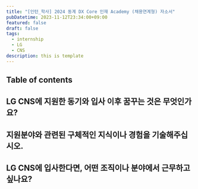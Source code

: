 ```yaml
---
title: "[인턴_학사] 2024 동계 DX Core 인재 Academy (채용연계형) 자소서"
pubDatetime: 2023-11-12T23:34:00+09:00
featured: false
draft: false
tags:
  - internship
  - LG
  - CNS
description: this is template
---
```


## Table of contents

## LG CNS에 지원한 동기와 입사 이후 꿈꾸는 것은 무엇인가요?

## 지원분야와 관련된 구체적인 지식이나 경험을 기술해주십시오.

## LG CNS에 입사한다면, 어떤 조직이나 분야에서 근무하고 싶나요?
